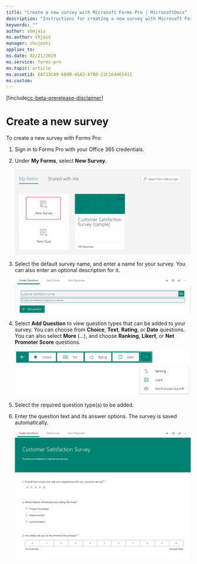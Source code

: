 ```yaml
---
title: "Create a new survey with Microsoft Forms Pro | MicrosoftDocs"
description: "Instructions for creating a new survey with Microsoft Forms Pro"
keywords: ""
author: sbmjais
ms.author: shjais
manager: shujoshi
applies_to: 
ms.date: 02/21/2019
ms.service: forms-pro
ms.topic: article
ms.assetid: EA713CA9-6B0B-45A3-A700-22C164465411
ms.custom: 
---
```

[!include[cc-beta-prerelease-disclaimer](includes/cc-beta-prerelease-disclaimer.md)]

# Create a new survey

To create a new survey with Forms Pro:

1.	Sign in to Forms Pro with your Office 365 credentials.

2.	Under **My Forms**, select **New Survey**.

    ![New survey](media/create-new-survey.png "New survey") 

3.	Select the default survey name, and enter a name for your survey. You can also enter an optional description for it.

    ![Add survey title and description](media/survey-title.png "Add survey title and description") 

4.	Select **Add Question** to view question types that can be added to your survey. You can choose from **Choice**, **Text**, **Rating**, or **Date** questions. You can also select **More** (...), and choose **Ranking**, **Likert**, or **Net Promoter Score** questions.

    ![Question types](media/ques-types.png "Question types") 

5.	Select the required question type(s) to be added.

6.	Enter the question text and its answer options. The survey is saved automatically.

    ![Survey](media/survey.png "Survey") 
